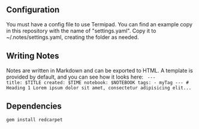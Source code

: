 ## Configuration
You must have a config file to use Termipad. You can find an example copy in this repository with the name of "settings.yaml". Copy it to ~/.notes/settings.yaml, creating the folder as needed.

## Writing Notes
Notes are written in Markdown and can be exported to HTML. A template is provided by default, and you can see how it looks here:
<code>
	---
	title: $TITLE
	created: $TIME
	notebook: $NOTEBOOK
	tags:
	- myTag
	---
	# Heading 1
	Lorem ipsum dolor sit amet, consectetur adipisicing elit...
</code>

## Dependencies

	gem install redcarpet

